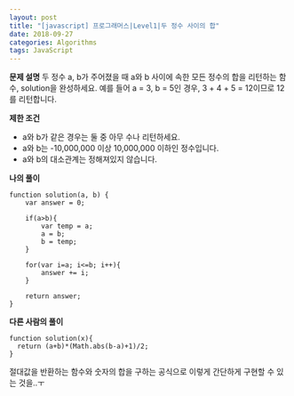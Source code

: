 ```yaml
---
layout: post
title: "[javascript] 프로그래머스|Level1|두 정수 사이의 합"
date: 2018-09-27
categories: Algorithms
tags: JavaScript
---
```

**문제 설명**
두 정수 a, b가 주어졌을 때 a와 b 사이에 속한 모든 정수의 합을 리턴하는 함수, solution을 완성하세요.
예를 들어 a = 3, b = 5인 경우, 3 + 4 + 5 = 12이므로 12를 리턴합니다.

**제한 조건**
- a와 b가 같은 경우는 둘 중 아무 수나 리턴하세요.
- a와 b는 -10,000,000 이상 10,000,000 이하인 정수입니다.
- a와 b의 대소관계는 정해져있지 않습니다.

**나의 풀이**
~~~
function solution(a, b) {
    var answer = 0;

    if(a>b){
        var temp = a;
        a = b;
        b = temp;
    }

    for(var i=a; i<=b; i++){
        answer += i;
    }

    return answer;
}
~~~

**다른 사람의 풀이**
~~~
function solution(x){
  return (a+b)*(Math.abs(b-a)+1)/2;
}
~~~
절대값을 반환하는 함수와 숫자의 합을 구하는 공식으로 이렇게 간단하게 구현할 수 있는 것을..ㅜ


